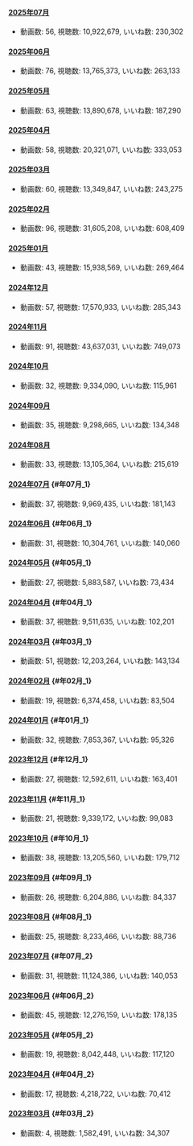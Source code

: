 #### [2025年07月](videos/202507 "wikilink")

-   動画数: 56, 視聴数: 10,922,679, いいね数: 230,302

#### [2025年06月](videos/202506 "wikilink")

-   動画数: 76, 視聴数: 13,765,373, いいね数: 263,133

#### [2025年05月](videos/202505 "wikilink")

-   動画数: 63, 視聴数: 13,890,678, いいね数: 187,290

#### [2025年04月](videos/202504 "wikilink")

-   動画数: 58, 視聴数: 20,321,071, いいね数: 333,053

#### [2025年03月](videos/202503 "wikilink")

-   動画数: 60, 視聴数: 13,349,847, いいね数: 243,275

#### [2025年02月](videos/202502 "wikilink")

-   動画数: 96, 視聴数: 31,605,208, いいね数: 608,409

#### [2025年01月](videos/202501 "wikilink")

-   動画数: 43, 視聴数: 15,938,569, いいね数: 269,464

#### [2024年12月](videos/202412 "wikilink")

-   動画数: 57, 視聴数: 17,570,933, いいね数: 285,343

#### [2024年11月](videos/202411 "wikilink")

-   動画数: 91, 視聴数: 43,637,031, いいね数: 749,073

#### [2024年10月](videos/202410 "wikilink")

-   動画数: 32, 視聴数: 9,334,090, いいね数: 115,961

#### [2024年09月](videos/202409 "wikilink")

-   動画数: 35, 視聴数: 9,298,665, いいね数: 134,348

#### [2024年08月](videos/202408 "wikilink")

-   動画数: 33, 視聴数: 13,105,364, いいね数: 215,619

#### [2024年07月](videos/202407 "wikilink") {#年07月_1}

-   動画数: 37, 視聴数: 9,969,435, いいね数: 181,143

#### [2024年06月](videos/202406 "wikilink") {#年06月_1}

-   動画数: 31, 視聴数: 10,304,761, いいね数: 140,060

#### [2024年05月](videos/202405 "wikilink") {#年05月_1}

-   動画数: 27, 視聴数: 5,883,587, いいね数: 73,434

#### [2024年04月](videos/202404 "wikilink") {#年04月_1}

-   動画数: 37, 視聴数: 9,511,635, いいね数: 102,201

#### [2024年03月](videos/202403 "wikilink") {#年03月_1}

-   動画数: 51, 視聴数: 12,203,264, いいね数: 143,134

#### [2024年02月](videos/202402 "wikilink") {#年02月_1}

-   動画数: 19, 視聴数: 6,374,458, いいね数: 83,504

#### [2024年01月](videos/202401 "wikilink") {#年01月_1}

-   動画数: 32, 視聴数: 7,853,367, いいね数: 95,326

#### [2023年12月](videos/202312 "wikilink") {#年12月_1}

-   動画数: 27, 視聴数: 12,592,611, いいね数: 163,401

#### [2023年11月](videos/202311 "wikilink") {#年11月_1}

-   動画数: 21, 視聴数: 9,339,172, いいね数: 99,083

#### [2023年10月](videos/202310 "wikilink") {#年10月_1}

-   動画数: 38, 視聴数: 13,205,560, いいね数: 179,712

#### [2023年09月](videos/202309 "wikilink") {#年09月_1}

-   動画数: 26, 視聴数: 6,204,886, いいね数: 84,337

#### [2023年08月](videos/202308 "wikilink") {#年08月_1}

-   動画数: 25, 視聴数: 8,233,466, いいね数: 88,736

#### [2023年07月](videos/202307 "wikilink") {#年07月_2}

-   動画数: 31, 視聴数: 11,124,386, いいね数: 140,053

#### [2023年06月](videos/202306 "wikilink") {#年06月_2}

-   動画数: 45, 視聴数: 12,276,159, いいね数: 178,135

#### [2023年05月](videos/202305 "wikilink") {#年05月_2}

-   動画数: 19, 視聴数: 8,042,448, いいね数: 117,120

#### [2023年04月](videos/202304 "wikilink") {#年04月_2}

-   動画数: 17, 視聴数: 4,218,722, いいね数: 70,412

#### [2023年03月](videos/202303 "wikilink") {#年03月_2}

-   動画数: 4, 視聴数: 1,582,491, いいね数: 34,307
